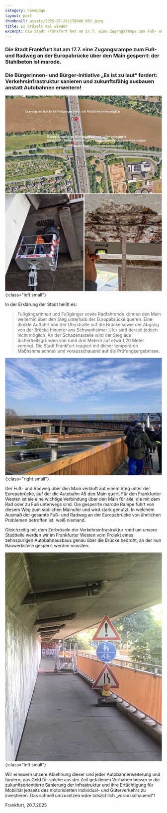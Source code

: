 ```yaml
---
category: homepage
layout: post
thumbnail: assets/2025-07-20/170946_002.jpeg
title: Es bröselt mal wieder
excerpt: Die Stadt Frankfurt hat am 17.7. eine Zugangsrampe zum Fuß- und Radweg an der Europabrücke über den Main gesperrt
---
```

### Die Stadt Frankfurt hat am 17.7. eine Zugangsrampe zum Fuß- und Radweg an der Europabrücke über den Main gesperrt: der Stahlbeton ist marode.
### Die Bürgerinnen- und Bürger-Initiative  „Es ist zu laut“ fordert: Verkehrsinfrastruktur sanieren und zukunftsfähig ausbauen anstatt Autobahnen erweitern!

![Schäden an der Europabrücke](/assets/2025-07-20/170946_002.jpeg){:class="left small"}

In der Erklärung der Stadt heißt es:

> Fußgängerinnen und Fußgänger sowie Radfahrende können den Main weiterhin über den Steg unterhalb der Europabrücke queren. Eine direkte Auffahrt von der Uferstraße auf die Brücke sowie der Abgang von der Brücke hinunter ans Schwanheimer Ufer sind derzeit jedoch nicht möglich. An der Schadensstelle wird der Steg aus Sicherheitsgründen von rund drei Metern auf etwa 1,20 Meter verengt. Die Stadt Frankfurt reagiert mit dieser temporären Maßnahme schnell und vorausschauend auf die Prüfungsergebnisse.

<p style="clear: both;"></p>

![Rampen an der Europabrücke](/assets/2025-07-20/171227.jpeg){:class="right small"}

Der Fuß- und Radweg über den Main verläuft auf einem Steg unter der Europabrücke, auf der die Autobahn A5 den Main quert. Für den Frankfurter Westen ist sie eine wichtige Verbindung über den Main für alle, die mit dem Rad oder zu Fuß unterwegs sind. Die gesperrte marode Rampe führt von diesem Weg zum südlichen Mainufer und wird stark genutzt. In welchem Ausmaß der gesamte Fuß- und Radweg an der Europabrücke von ähnlichen Problemen betroffen ist, weiß niemand.

Gleichzeitig mit dem Zerbröseln der Verkehrsinfrastruktur rund um unsere Stadtteile  werden wir im Frankfurter Westen vom Projekt eines zehnspurigen Autobahnausbaus genau über die Brücke bedroht, an der nun Bauwerksteile gesperrt werden mussten.

<p style="clear: both;"></p>

![Der Steg unterhalb der Autobahn](/assets/2025-07-20/IMG_0727.jpg){:class="left small"}

Wir erneuern unsere Ablehnung dieser und jeder Autobahnerweiterung und fordern, das Geld für solche aus der Zeit gefallenen Vorhaben besser in die zukunftsorientierte Sanierung der Infrastruktur und ihre Ertüchtigung für Mobilität jenseits des motorisierten Individual- und Güterverkehrs zu investieren. Das schnell umzusetzen wäre tatsächlich „vorausschauend"!

Frankfurt, 20.7.2025

<p style="clear: both;"></p>
